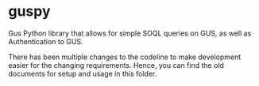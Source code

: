 # guspy
Gus Python library that allows for simple SOQL queries on GUS, as well as Authentication to GUS.

There has been multiple changes to the codeline to make development easier for the changing requirements. Hence, you can find the old documents for setup and usage in this folder.